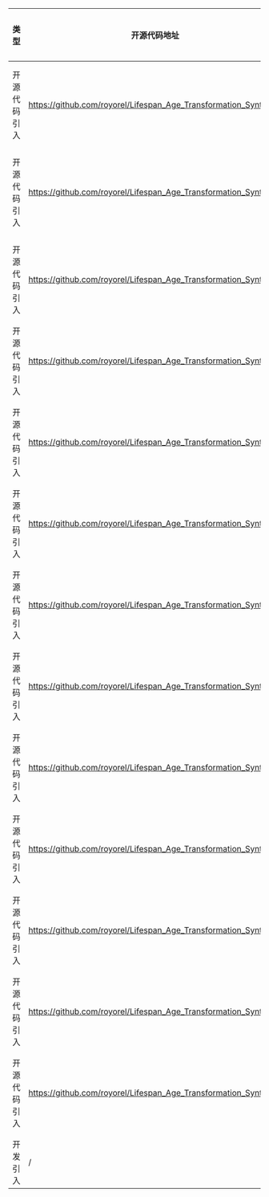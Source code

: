  | 类型   | 开源代码地址 | 文件名                      | 公网IP地址/公网URL地址/域名/邮箱地址 | 用途说明    |
|------|--------|--------------------------| ------------------------------------ |---------|
| 开源代码引入 | https://github.com/royorel/Lifespan_Age_Transformation_Synthesis | Lifespan_ID2972_for_pytorch/util/deeplab.py | https://download.pytorch.org/models/resnet50-19c8e357.pth | 下载预训练权重 |
 | 开源代码引入 | https://github.com/royorel/Lifespan_Age_Transformation_Synthesis | Lifespan_ID2972_for_pytorch/util/deeplab.py | https://download.pytorch.org/models/resnet101-5d3b4d8f.pth | 下载预训练权重 |
 | 开源代码引入 | https://github.com/royorel/Lifespan_Age_Transformation_Synthesis | Lifespan_ID2972_for_pytorch/util/deeplab.py | https://download.pytorch.org/models/resnet152-b121ed2d.pth | 下载预训练权重 |
 | 开源代码引入 | https://github.com/royorel/Lifespan_Age_Transformation_Synthesis | Lifespan_ID2972_for_pytorch/util/util.py | https://drive.google.com/uc?id=1MsXN54hPi9PWDmn1HKdmKfv-J5hWYFVZ | 下载依赖 |
 | 开源代码引入 | https://github.com/royorel/Lifespan_Age_Transformation_Synthesis | Lifespan_ID2972_for_pytorch/util/util.py | https://grail.cs.washington.edu/projects/lifespan_age_transformation_synthesis/pretrained_models/males_model.zip | 下载预训练权重 |
 | 开源代码引入 | https://github.com/royorel/Lifespan_Age_Transformation_Synthesis | Lifespan_ID2972_for_pytorch/util/util.py | https://drive.google.com/uc?id=1LNm0zAuiY0CIJnI0lHTq1Ttcu9_M1NAJ | 下载依赖 |
 | 开源代码引入 | https://github.com/royorel/Lifespan_Age_Transformation_Synthesis | Lifespan_ID2972_for_pytorch/util/util.py | https://grail.cs.washington.edu/projects/lifespan_age_transformation_synthesis/pretrained_models/females_model.zip | 下载预训练权重 |
 | 开源代码引入 | https://github.com/royorel/Lifespan_Age_Transformation_Synthesis | Lifespan_ID2972_for_pytorch/util/util.py | https://drive.google.com/uc?id=1oRGgrI4KNdefbWVpw0rRkEP1gbJIRokM | 下载依赖 |
 | 开源代码引入 | https://github.com/royorel/Lifespan_Age_Transformation_Synthesis | Lifespan_ID2972_for_pytorch/util/util.py | https://grail.cs.washington.edu/projects/lifespan_age_transformation_synthesis/pretrained_models/R-101-GN-WS.pth.tar | 下载预训练权重 |
 | 开源代码引入 | https://github.com/royorel/Lifespan_Age_Transformation_Synthesis | Lifespan_ID2972_for_pytorch/util/util.py | https://drive.google.com/uc?id=1w2XjDywFr2NjuUWaLQDRktH7VwIfuNlY | 下载依赖 |
 | 开源代码引入 | https://github.com/royorel/Lifespan_Age_Transformation_Synthesis | Lifespan_ID2972_for_pytorch/util/util.py | https://grail.cs.washington.edu/projects/lifespan_age_transformation_synthesis/pretrained_models/deeplab_model.pth | 下载预训练权重 |
 | 开源代码引入 | https://github.com/royorel/Lifespan_Age_Transformation_Synthesis | Lifespan_ID2972_for_pytorch/util/util.py | https://drive.google.com/uc?id=1fhq5lvWy-rjrzuHdMoZfLsULvF0gJGwD | 下载依赖    |
 | 开源代码引入 | https://github.com/royorel/Lifespan_Age_Transformation_Synthesis | Lifespan_ID2972_for_pytorch/util/util.py | https://grail.cs.washington.edu/projects/lifespan_age_transformation_synthesis/pretrained_models/shape_predictor_68_face_landmarks.dat | 下载预训练权重 |
| 开发引入 | / | Lifespan_ID2972_for_pytorch/util/deeplab.py | https://github.com/chenxi116/DeepLabv3.pytorch | 源码实现 |
